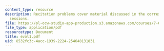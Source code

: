 ```yaml
---
content_type: resource
description: Recitation problems cover material discussed in the corresponding lecture
  sessions.
file: https://ol-ocw-studio-app-production.s3.amazonaws.com/courses/7-012-introduction-to-biology-fall-2004/8532fc3c4acc19392224254648131831_evol1.pdf
file_type: application/pdf
resourcetype: Document
title: evol1.pdf
uid: 8532fc3c-4acc-1939-2224-254648131831
---
```

